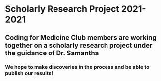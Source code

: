 # Scholarly Research Project 2021-2021

## Coding for Medicine Club members are working together on a scholarly research project under the guidance of Dr. Samantha

### We hope to make discoveries in the process and be able to publish our results!
